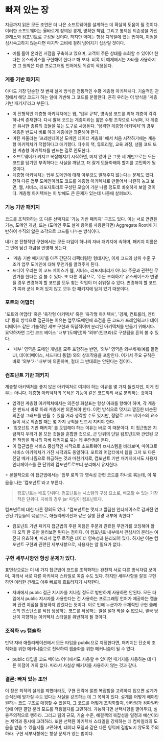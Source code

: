 # 빠져 있는 장



지금까지 읽은 모든 조언은 더 나은 소프트웨어를 설계하는 데 확실히 도움이 될 것이다. 이러한 소프트웨어는 올바르게 정의된 경계, 명확한 책임, 그리고 통제된 의존성을 가진 클래스와 컴포넌트로 구성될 것이다. 하지만 악마는 항상 디테일에 있는 법이며, 이점을 심사숙고하지 않는다면 마지막 고비에 걸려 넘어지기 십상일 것이다.



- 예를 들어 온라인 서점을 구축하고 있으며, 고객이 주문 상태를 조회할 수 있어야 한다는 유스케이스를 구현해야 한다고 해 보자. 비록 이 예제에서는 자바를 사용하지만 그 원칙은 다른 프로그래밍 언어에도 똑같이 적용된다.



### 계층 기반 패키지

아마도 가장 단순한 첫 번째 설계 방식은 전통적인 수평 계층형 아키텍처다. 기술적인 관점에서 해당 코드가 하는 일에 기반해 그 코드를 분할한다. 흔히 우리는 이 방식을 '계층 기반 패키지'라고 부른다.

- 이 전형적인 계층형 아키텍처에는 웹, '업무 규칙', 영속성 코드를 위해 계층이 각각 하나씩 존재한다. 다시 말해 코드는 계층이라는 얇은 수평 조각으로 나뉘며, 각 계층은 유사한 종류의 것들을 묶는 도구로 사용된다. '엄격한 계층형 아키텍처'의 경우 계층은 반드시 바로 아래 계층에만 의존해야 한다.
- 마틴 파울러는 '프레젠테이션 도메인 데이터 계층화' 에서 처음 시작하기에는 계층형 아키텍처가 적합하다고 애기했다. 다수의 책, 튜토리얼, 교육 과정, 샘플 코드 또한 계층형 아키텍처를 만드는 길로 인도한다.
- 소프트웨어가 커지고 복잡해지기 시작하면, 머지 않아 큰 그릇 세 개만으로는 모든 코드를 담기엔 부족하다는 사실을 깨닫고, 더 잘게 모듈화해야 할지를 고민하게 될 것이다.
- 계층형 아키텍처는 업무 도메인에 대해 아무것도 말해주지 않는다는 문제도 있다. 전혀 다른 업무 도메인이라도 코드를 계층형 아키텍처로 만들어서 나란히 놓고 보면, 웹, 서비스, 레포지토리로 구성된 모습이 기분 나쁠 정도로 비슷하게 보일 것이다. 계층형 아키텍처는 이 밖에도 큰 문제가 있는데 나중에 살펴보자.



### 기능 기반 패키지

코드를 조직화하는 또 다른 선택지로 '기능 기반 패키지' 구조도 있다. 이는 서로 연관된 기능, 도메인 개념, 또는 (도메인 주도 설계 용어를 사용한다면) Aggregate Root에 기반하여 수직의 얇은 조각으로 코드를 나누는 방식이다.

내가 본 전형적인 구현에서는 모든 타입이 하나의 자바 패키지에 속하며, 패키지 이름은 그 안에 담긴 개념을 반영해 짓는다.



- '계층 기반 패키지'를 아주 간단히 리팩터링한 형태지만, 이제 코드의 상위 수준 구조가 업무 도메인에 대해 무언가를 알려주게 된다.
- 드디어 우리는 이 코드 베이스가 웹, 서비스, 리포지터리가 아니라 주문과 관련한 무언가를 한다는 걸 볼 수 있다. 또 다른 이점으로, '주문 조회하기' 유스케이스가 변경될 경우 변경해야 할 코드를 모두 찾는 작업이 더 쉬워질 수 있다. 변경해야 할 코드가 여러 군데 퍼져 있지 않고 모두 한 패키지에 담겨 있기 때문이다.



### 포트와 어댑터

'포트와 어댑터' 혹은 '육각형 아키텍처' 혹은 '육각형 아키텍처', '경계, 컨트롤러, 엔티티' 등의 방식으로 접근하는 이유는 업무/도메인에 초점을 둔 코드가 프레임워크나 데이터베이스 같은 기술적인 세부 구현과 독립적이며 분리된 아키텍처를 만들기 위해서다. 요약하자면 그런 코드 베이스 '내부'(도메인)와 '외부'(인프라)로 구성됨을 흔히 볼 수 있다.



- '내부' 영역은 도메인 개념을 모두 포함하는 반면, '외부' 영역은 외부세계(예를 들면 UI, 데이터베이스, 서드파티 통합) 와의 상호작용을 포함한다. 여기서 주요 규칙은 바로 '외부'가 '내부'에 의존하며, 절대 그 반대로는 안된다는 점이다.



### 컴포넌트 기반 패키지

계층형 아키텍처를 좋지 않은 아키텍처로 여겨야 하는 이유를 몇 가지 들었지만, 이게 전부는 아니다. 계층형 아키텍처의 목적은 기능이 같은 코드끼리 서로 분리하는 것이다. 



- 엄격한 계층형 아키텍처에서는 의존성 화살표는 항상 아래를 향해야 하며, 각 계층은 반드시 바로 아래 계층에만 의존해야 한다. 이런 방식으로 멋지고 깔끔한 비순환 의존성 그래프를 만들 수 있을 거라 생각할 수도 있지만, 정말로 코드 베이스의 요소들이 서로 의존할 때는 몇 가지 규칙을 반드시 지켜야 한다.
- '컴포넌트 기반 패키지' 를 도입해야 하는 이유는 바로 이 때문이다. 이 접근법은 지금까지 우리가 본 모든 것들을 혼합한 것으로, 큰 단위의 단일 컴포넌트와 관련된 모든 책임을 하나의 자바 패키지로 묶는 데 주안점을 둔다.
- 이 접근법은 서비스 중심적인 시작으로 소프트웨어 ㅁ시스템을 바라보며, 마이크로서비스 아키텍처가 가진 시각과도 동일하다. 포트와 어댑터에서 웹을 그저 또 다른 전달 메커니즘으로 취급하는 것과 마찬가지로, 컴포넌트 기반 패키지에서도 사용자 인터페이스를 큰 단위의 컴포넌트로부터 분리해서 유지한다.



⭐ 본질적으로 이 접근법에서는 '업무 로직'과 영속성 관련 코드를 하나로 묶는데, 이 묶음을 나는 '컴포넌트'라고 부른다. 



> 컴포넌트는 배포 단위다. 컴포넌트는 시스템의 구성 요소로, 배포할 수 있는 가장 작은 단위다. 자바의 경우 jar 파일이 컴포넌트다.



컴포넌트에 대한 다른 정의도 있다. "컴포넌트는 멋지고 깔끔한 인터페이스로 감싸진 연관된 기능들의 묶음으로, 애플리케이션과 같은 실행 환경 내부에 속한다." 



- 컴포넌트 기반 패키지 접근법의 주된 이점은 주문과 관련된 무언가를 코딩해야 할 때 오직 한 곳만 둘러보면 된다는 점이다. 이 컴포넌트 내부에서 관심사의 분리는 여전히 유효하며, 따라서 업무 로직은 데이터 영속성과 분리되어 있다. 하지만 이는 컴포넌트 구현과 관련된 세부사항으로, 사용자는 알 필요가 없다.





### 구현 세부사항엔 항상 문제가 있다.



표면상으로는 이 네 가지 접근법이 코드를 조직화하는 완전히 서로 다른 방식처럼 보이며, 따라서 서로 다른 아키텍처 스타일로 여길 수도 있다. 하지만 세부사항을 잘못 구현하면 이러한 견해도 아주 빠르게 흐트러지기 시작한다.

-  자바에서 public 접근 지시자를 지나칠 정도로 방만하게 사용하면 안된다. 모든 타입에서 public 지시자를 사용한다는 건 사용하는 프로그래밍 언어가 제공하는 캡슐화 관련 이점을 활용하지 않겠다는 뜻이다. 이로 인해 누군가가 구체적인 구현 클래스의 인스턴스를 직접 생성하는 코드를 작성하는 일을 절대 막을 수 없으니, 결국 당신이 지향하는 아키텍처 스타일을 위반하게 될 것이다.



### 조직화 vs 캡슐화

만약 자바 애플리케이션에서 모든 타입을 public으로 지정한다면, 패키지는 단순히 조직화를 위한 메커니즘으로 전략하여 캡슐화를 위한 메커니즘이 될 수 없다.

- public 타입을 코드 베이스 어디에서도 사용할 수 있다면 패키지를 사용하는 데 따른 이점이 거의 없다. 따라서 사실상 패키지를 사용하지 않는 것과 같다.



### 결론: 빠져 있는 조언

이 장은 최적의 설계를 꾀했더라도, 구현 전략에 얽힌 복잡함을 고려하지 않으면 설계가 순식간에 망가질 수도 있다는 사실을 강조하는 데 그 목적이 있다. 설계를 어떻게 해야만 원하는 코드 구조로 매핑할 수 있을지, 그 코드를 어떻게 조직화할지, 런타임과 컴파일타임에 어떤 결합 분리 모드를 적용할지를 고민하라. 가능하다면 선택사항을 열어두되, 실용주의적으로 행하라. 그리고 팀의 규모, 기술 수준, 해결책의 복잡성을 일정과 예산이라는 제약과 동시에 고려하라. 또한 선택된 아키텍처 스타일을 강제하는 데 컴파일러의 도움을 받을 수 있을지를 고민하며, 데이터 모델과 같은 다른 영역에 결합되지 않도록 주의하라. 구현 세부사항에는 항상 문제가 있는 법이다.

